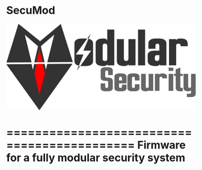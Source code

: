 # SecuMod
![alt tag](secumod_final.png)

============================================
Firmware for a fully modular security system
============================================

